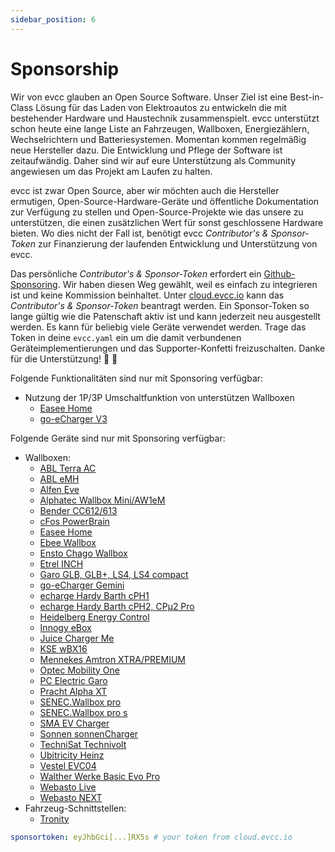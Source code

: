 ```yaml
---
sidebar_position: 6
---
```


# Sponsorship

Wir von evcc glauben an Open Source Software. Unser Ziel ist eine Best-in-Class Lösung für das Laden von Elektroautos zu entwickeln die mit bestehender Hardware und Haustechnik zusammenspielt. evcc unterstützt schon heute eine lange Liste an Fahrzeugen, Wallboxen, Energiezählern, Wechselrichtern und Batteriesystemen. Momentan kommen regelmäßig neue Hersteller dazu. Die Entwicklung und Pflege der Software ist zeitaufwändig. Daher sind wir auf eure Unterstützung als Community angewiesen um das Projekt am Laufen zu halten.

evcc ist zwar Open Source, aber wir möchten auch die Hersteller ermutigen, Open-Source-Hardware-Geräte und öffentliche Dokumentation zur Verfügung zu stellen und Open-Source-Projekte wie das unsere zu unterstützen, die einen zusätzlichen Wert für sonst geschlossene Hardware bieten. Wo dies nicht der Fall ist, benötigt evcc _Contributor's & Sponsor-Token_ zur Finanzierung der laufenden Entwicklung und Unterstützung von evcc.

Das persönliche _Contributor's & Sponsor-Token_ erfordert ein [Github-Sponsoring](https://github.com/sponsors/andig). Wir haben diesen Weg gewählt, weil es einfach zu integrieren ist und keine Kommission beinhaltet. Unter [cloud.evcc.io](https://cloud.evcc.io) kann das _Contributor's & Sponsor-Token_ beantragt werden. Ein Sponsor-Token so lange gültig wie die Patenschaft aktiv ist und kann jederzeit neu ausgestellt werden. Es kann für beliebig viele Geräte verwendet werden. Trage das Token in deine `evcc.yaml` ein um die damit verbundenen Geräteimplementierungen und das Supporter-Konfetti freizuschalten. Danke für die Unterstützung! 💚 🎉

Folgende Funktionalitäten sind nur mit Sponsoring verfügbar:

- Nutzung der 1P/3P Umschaltfunktion von unterstützen Wallboxen
  - [Easee Home](/docs/devices/chargers#easee-home-)
  - [go-eCharger V3](/docs/devices/chargers#home-homefix-v3)

Folgende Geräte sind nur mit Sponsoring verfügbar:

- Wallboxen:
  - [ABL Terra AC](/docs/devices/chargers#abb-terra-ac-)
  - [ABL eMH](/docs/devices/chargers#abl-emh-)
  - [Alfen Eve](/docs/devices/chargers#alfen-eve-)
  - [Alphatec Wallbox Mini/AW1eM](/docs/devices/chargers#alphatec-wallbox-mini-aw1em-)
  - [Bender CC612/613](/docs/devices/chargers#bender-cc612613-)
  - [cFos PowerBrain](/docs/devices/chargers#cfos-powerbrain-)
  - [Easee Home](/docs/devices/chargers#easee-home-)
  - [Ebee Wallbox](/docs/devices/chargers#ebee-wallbox-)
  - [Ensto Chago Wallbox](/docs/devices/chargers#ensto-chago-wallbox-)
  - [Etrel INCH](/docs/devices/chargers#etrel-inch-)
  - [Garo GLB, GLB+, LS4, LS4 compact](/docs/devices/chargers#garo-glb-glb-ls4-ls4-compact-)
  - [go-eCharger Gemini](/docs/devices/chargers#gemini--)
  - [echarge Hardy Barth cPH1](/docs/devices/chargers#cph1--)
  - [echarge Hardy Barth cPH2, CPμ2 Pro](/docs/devices/chargers#cph2-cpμ2--)
  - [Heidelberg Energy Control](/docs/devices/chargers#heidelberg-energy-control-)
  - [Innogy eBox](/docs/devices/chargers#innogy-ebox-)
  - [Juice Charger Me](/docs/devices/chargers#juice-charger-me-)
  - [KSE wBX16](/docs/devices/chargers#kse-wbx16-)
  - [Mennekes Amtron XTRA/PREMIUM](/docs/devices/chargers#amtron-xtra-amtron-premium--)
  - [Optec Mobility One](/docs/devices/chargers#optec-mobility-one-)
  - [PC Electric Garo](/docs/devices/chargers#pc-electric-garo-)
  - [Pracht Alpha XT](/docs/devices/chargers#pracht-alpha-xt-)
  - [SENEC.Wallbox pro](/docs/devices/chargers#senecwallbox-pro--)
  - [SENEC.Wallbox pro s](/docs/devices/chargers#senecwallbox-pro-s--)
  - [SMA EV Charger](/docs/devices/chargers#sma-ev-charger-)
  - [Sonnen sonnenCharger](/docs/devices/chargers#sonnen-sonnencharger-)
  - [TechniSat Technivolt](/docs/devices/chargers#technisat-technivolt-)
  - [Ubitricity Heinz](/docs/devices/chargers#ubitricity-heinz-)
  - [Vestel EVC04](/docs/devices/chargers#vestel-evc04-)
  - [Walther Werke Basic Evo Pro](/docs/devices/chargers#walther-werke-basic-evo-pro-)
  - [Webasto Live](/docs/devices/chargers#live--)
  - [Webasto NEXT](/docs/devices/chargers#next--)
- Fahrzeug-Schnittstellen:
  - [Tronity](/docs/devices/vehicles#tronity--)

```yaml title="evcc.yaml"
sponsortoken: eyJhbGci[...]RX5s # your token from cloud.evcc.io
```
